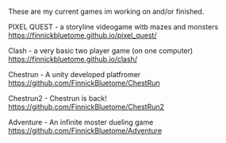 These are my current games im working on and/or finished.

PIXEL QUEST - a storyline videogame witb mazes and monsters
https://finnickbluetome.github.io/pixel_quest/

Clash - a very basic two player game (on one computer) 
https://finnickbluetome.github.io/clash/

Chestrun - A unity developed platfromer
https://github.com/FinnickBluetome/ChestRun

Chestrun2 - Chestrun is back!
https://github.com/FinnickBluetome/ChestRun2

Adventure - An infinite moster dueling game
https://github.com/FinnickBluetome/Adventure
